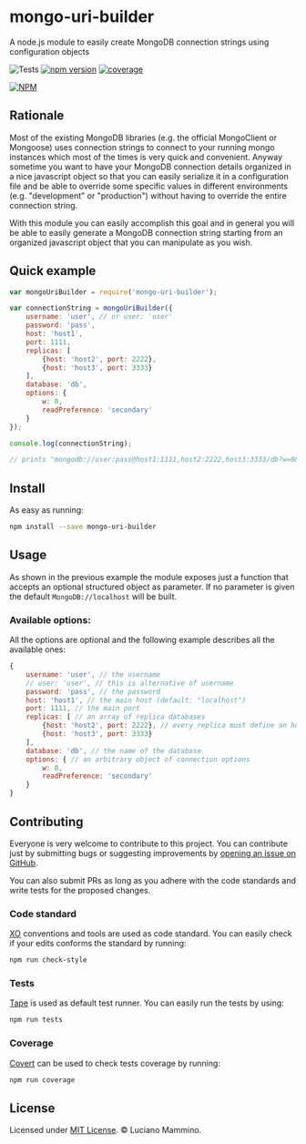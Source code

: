 # mongo-uri-builder
A node.js module to easily create MongoDB connection strings using configuration objects

![Tests](https://github.com/lmammino/mongo-uri-builder/workflows/Tests/badge.svg) [![npm version](https://badge.fury.io/js/mongo-uri-builder.svg)](http://badge.fury.io/js/mongo-uri-builder) [![coverage](https://coveralls.io/repos/lmammino/mongo-uri-builder/badge.svg?branch=master&service=github)](https://coveralls.io/github/lmammino/mongo-uri-builder?branch=master)

[![NPM](https://nodei.co/npm/mongo-uri-builder.png)](https://nodei.co/npm/mongo-uri-builder/)


## Rationale

Most of the existing MongoDB libraries (e.g. the official MongoClient or Mongoose) uses connection strings to connect to your running mongo instances which most of the times is very quick and convenient.
Anyway sometime you want to have your MongoDB connection details organized in a nice javascript object so that you can easily serialize it in a configuration file and be able to override some specific values in different environments (e.g. "development" or "production") without having to override the entire connection string. 

With this module you can easily accomplish this goal and in general you will be able to easily generate a MongoDB connection string starting from an organized javascript object that you can manipulate as you wish.


## Quick example

```javascript
var mongoUriBuilder = require('mongo-uri-builder');

var connectionString = mongoUriBuilder({
	username: 'user', // or user: 'user'
	password: 'pass',
	host: 'host1',
	port: 1111,
	replicas: [
		{host: 'host2', port: 2222},
		{host: 'host3', port: 3333}
	],
	database: 'db',
	options: {
		w: 0,
		readPreference: 'secondary'
	}
});

console.log(connectionString); 

// prints "mongodb://user:pass@host1:1111,host2:2222,host3:3333/db?w=0&readPreference=secondary"
```


## Install

As easy as running:

```bash
npm install --save mongo-uri-builder
```


## Usage

As shown in the previous example the module exposes just a function that accepts an optional structured object as parameter. If no parameter is given the default `MongoDB://localhost` will be built.

### Available options:

All the options are optional and the following example describes all the available ones:

```javascript
{
	username: 'user', // the username
	// user: 'user', // this is alternative of username
	password: 'pass', // the password
	host: 'host1', // the main host (default: "localhost")
	port: 1111, // the main port
	replicas: [ // an array of replica databases
		{host: 'host2', port: 2222}, // every replica must define an host, the port is optional
		{host: 'host3', port: 3333}
	],
	database: 'db', // the name of the database
	options: { // an arbitrary object of connection options
		w: 0,
		readPreference: 'secondary'
	}
}
```

## Contributing

Everyone is very welcome to contribute to this project. You can contribute just by submitting bugs or suggesting improvements by [opening an issue on GitHub](https://github.com/lmammino/mongo-uri-builder/issues).

You can also submit PRs as long as you adhere with the code standards and write tests for the proposed changes.

### Code standard

[XO](https://www.npmjs.com/package/xo) conventions and tools are used as code standard. You can easily check if your edits conforms the standard by running:

```bash
npm run check-style
```

### Tests

[Tape](https://www.npmjs.com/package/tape) is used as default test runner. You can easily run the tests by using:

```bash
npm run tests
```

### Coverage

[Covert](https://www.npmjs.com/package/covert) can be used to check tests coverage by running:

```bash
npm run coverage
```


## License

Licensed under [MIT License](https://github.com/lmammino/mongo-uri-builder/blob/master/LICENSE). © Luciano Mammino.
